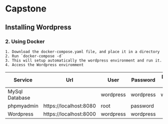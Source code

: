 # Capstone 

## Installing Wordpress

### 2. Using Docker
    1. Download the docker-compose.yaml file, and place it in a directory
    2. Run `docker-compose -d`
    3. This will setup automatically the wordpress environment and run it.
    4. Access the Wordpress enviromment
|Service|Url|User|Password|Database Name|
|--------------|----------|-----|--------|-----|
|MySql Database||wordpress|wordpress|wordpress|
|phpmyadmin|https://localhost:8080|root|password||
|Wordpress|https://localhost:8000|wordpress|wordpress||
      
